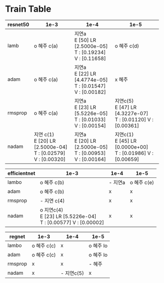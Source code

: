 # Train Table




| resnet50 | 1e-3                                                         | 1e-4                                                         | 1e-5                                                         |
| -------- | ------------------------------------------------------------ | ------------------------------------------------------------ | ------------------------------------------------------------ |
| lamb     | o 혜주 c(a)                                                  | 지연a<br />E [50]  LR [2.5000e-05]<br />T : [0.19234] V : [0.11658] | o 혜주 c(d)                                                  |
| adam     | o 혜주 c(a)                                                  | 지연a<br />E [22]  LR [4.4774e-05]<br /> T : [0.01547] V : [0.00182] | x 혜주                                                       |
| rmsprop  | o 혜주 c(a)                                                  | 지연a<br />E [23] LR  [5.5226e-05] <br />T : [0.01033] V : [0.00154] | 지연c(5)<br />E [47]  LR [4.3227e-07]<br />T : [0.01120] V : [0.00361] |
| nadam    | 지연 c(1)<br />E [20]  LR [2.5000e-04]<br />T : [0.02579] V : [0.00320] | 지연a<br />E [20]  LR [2.5000e-05] <br />T : [0.00953] V : [0.00164] | 지연c(1)<br />E [45] LR [0.0000e+00]<br />T : [0.01986] V : [0.00659] |

| efficientnet | 1e-3                                                         | 1e-4    | 1e-5        |
| ------------ | ------------------------------------------------------------ | ------- | ----------- |
| lambo        | o 혜주 c(b)                                                  | - 지연a | o 혜주 c(e) |
| adam         | o 혜주 c(b)                                                  | x       | x           |
| rmsprop      | - 지연 c(4)                                                  | x       | x           |
| nadam        | o 지연c(4)<br />E [23]  LR [5.5226e-04] <br />T : [0.00577] V : [0.00002] | x       | x           |

| regnet  | 1e-3        | 1e-4       | 1e-5      |
| ------- | ----------- | ---------- | --------- |
| lambo   | o 혜주 c(c) | x          | o 혜주 lo |
| adam    | o 혜주 c(c) | x          | o 혜주 lo |
| rmsprop | x           | x          | - 혜주    |
| nadam   | x           | - 지연c(5) | x         |

